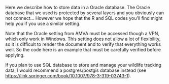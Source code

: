 Here we describe how to store data in a Oracle database.
The Oracle database that we used is protected by several layers and you obviously can not connect...
However we hope that the R and SQL codes you'll find might help you if you use a similar setting.

Note that the Oracle setting from AMVA must be accessed though a VPN, which only work in Windows.
This setting does not allow a lot of flexibility, so it is difficult to render the document and to verify that everything works well.
So the code here is an example that must be carefully verified before applying.

If you plan to use SQL database to store and manage your wildlife tracking data, I would recommend a postgres/postgis database instead (see <https://link.springer.com/book/10.1007/978-3-319-03743-1>).
